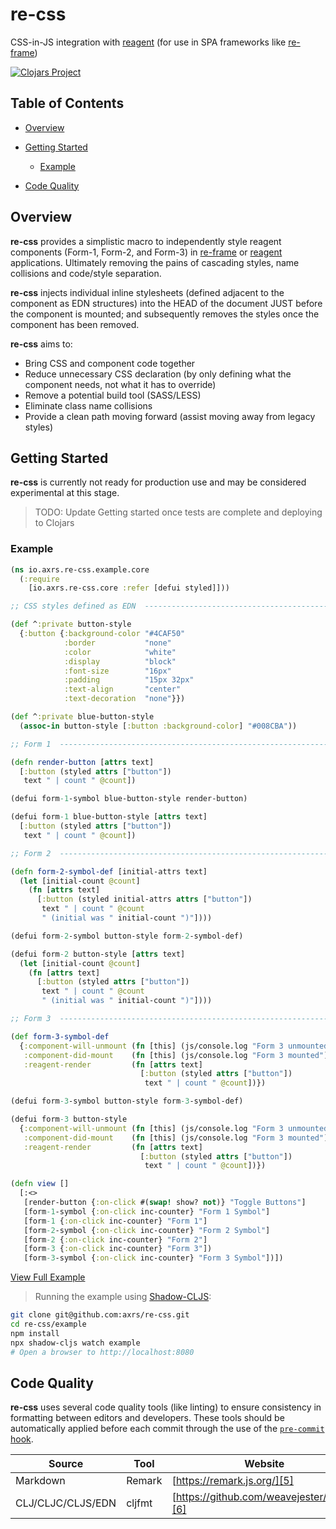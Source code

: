 # re-css

CSS-in-JS integration with [reagent][1] (for use in SPA frameworks like [re-frame][2])

[![Clojars Project][13]][3]

## Table of Contents

-   [Overview](#overview)

-   [Getting Started](#getting-started)

    -   [Example](#example)

-   [Code Quality](#code-quality)

## Overview

**re-css** provides a simplistic macro to independently style reagent components (Form-1, Form-2, and Form-3) in [re-frame][2]
or [reagent][1] applications. Ultimately removing the pains of cascading styles, name collisions and code/style separation.

**re-css** injects individual inline stylesheets (defined adjacent to the component as EDN structures) into
the HEAD of the document JUST before the component is mounted; and subsequently removes the styles once the
component has been removed.

**re-css** aims to:

-   Bring CSS and component code together
-   Reduce unnecessary CSS declaration (by only defining what the component needs, not what it has to override)
-   Remove a potential build tool (SASS/LESS)
-   Eliminate class name collisions
-   Provide a clean path moving forward (assist moving away from legacy styles)

## Getting Started

**re-css** is currently not ready for production use and may be considered experimental at this stage.

> TODO: Update Getting started once tests are complete and deploying to Clojars

### Example

```clojure
(ns io.axrs.re-css.example.core
  (:require
    [io.axrs.re-css.core :refer [defui styled]]))

;; CSS styles defined as EDN  ---------------------------------------------------------------

(def ^:private button-style
  {:button {:background-color "#4CAF50"
            :border           "none"
            :color            "white"
            :display          "block"
            :font-size        "16px"
            :padding          "15px 32px"
            :text-align       "center"
            :text-decoration  "none"}})

(def ^:private blue-button-style
  (assoc-in button-style [:button :background-color] "#008CBA"))

;; Form 1  ----------------------------------------------------------------------------------

(defn render-button [attrs text]
  [:button (styled attrs ["button"])
   text " | count " @count])

(defui form-1-symbol blue-button-style render-button)

(defui form-1 blue-button-style [attrs text]
  [:button (styled attrs ["button"])
   text " | count " @count])

;; Form 2  ----------------------------------------------------------------------------------

(defn form-2-symbol-def [initial-attrs text]
  (let [initial-count @count]
    (fn [attrs text]
      [:button (styled initial-attrs attrs ["button"])
       text " | count " @count
       " (initial was " initial-count ")"])))

(defui form-2-symbol button-style form-2-symbol-def)

(defui form-2 button-style [attrs text]
  (let [initial-count @count]
    (fn [attrs text]
      [:button (styled attrs ["button"])
       text " | count " @count
       " (initial was " initial-count ")"])))

;; Form 3  ----------------------------------------------------------------------------------

(def form-3-symbol-def
  {:component-will-unmount (fn [this] (js/console.log "Form 3 unmounted"))
   :component-did-mount    (fn [this] (js/console.log "Form 3 mounted"))
   :reagent-render         (fn [attrs text]
                             [:button (styled attrs ["button"])
                              text " | count " @count])})

(defui form-3-symbol button-style form-3-symbol-def)

(defui form-3 button-style
  {:component-will-unmount (fn [this] (js/console.log "Form 3 unmounted"))
   :component-did-mount    (fn [this] (js/console.log "Form 3 mounted"))
   :reagent-render         (fn [attrs text]
                             [:button (styled attrs ["button"])
                              text " | count " @count])})

(defn view []
  [:<>
   [render-button {:on-click #(swap! show? not)} "Toggle Buttons"]
   [form-1-symbol {:on-click inc-counter} "Form 1 Symbol"]
   [form-1 {:on-click inc-counter} "Form 1"]
   [form-2-symbol {:on-click inc-counter} "Form 2 Symbol"]
   [form-2 {:on-click inc-counter} "Form 2"]
   [form-3 {:on-click inc-counter} "Form 3"])
   [form-3-symbol {:on-click inc-counter} "Form 3 Symbol"])])
```

[View Full Example][4]

> Running the example using [Shadow-CLJS][7]:

```bash
git clone git@github.com:axrs/re-css.git
cd re-css/example
npm install
npx shadow-cljs watch example
# Open a browser to http://localhost:8080
```

## Code Quality

**re-css** uses several code quality tools (like linting) to ensure consistency in formatting between editors and developers.
These tools should be automatically applied before each commit through the use of the [`pre-commit` hook][12].

| Source            | Tool   | Website                                    |
| ----------------- | ------ | ------------------------------------------ |
| Markdown          | Remark | [https://remark.js.org/][5]                |
| CLJ/CLJC/CLJS/EDN | cljfmt | [https://github.com/weavejester/cljfmt][6] |

[1]: https://github.com/reagent-project/reagent

[2]: https://github.com/Day8/re-frame

[4]: example/src/io/axrs/re_css/example/core.cljs

[5]: https://remark.js.org/

[6]: https://github.com/weavejester/cljfmt

[7]: http://shadow-cljs.org/

[8]: #overview

[9]: #getting-started

[10]: #example

[11]: #code-quality

[12]: githooks/pre-commit

[3]: https://clojars.org/io.axrs/re-css

[13]: https://img.shields.io/clojars/v/io.axrs/re-css.svg
